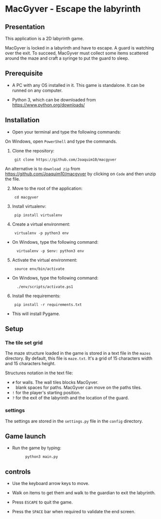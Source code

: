 # MacGyver - Escape the labyrinth

## Presentation

This application is a 2D labyrinth game.

MacGyver is locked in a labyrinth and have to escape. A guard is watching over the exit. To succeed, MacGyver must collect some items scattered around the maze and craft a syringe to put the guard to sleep.


## Prerequisite

* A PC with any OS installed in it. This game is standalone. It can be runned on any computer.

* Python 3, which can be downloaded from https://www.python.org/downloads/


## Installation

* Open your terminal and type the following commands:

On Windows, open `PowerShell` and type the commands.

1. Clone the repository:

        git clone https://github.com/Joaquim10/macgyver

An alternative is to `download zip` from https://github.com/Joaquim10/macgyver by clicking on `Code` and then unzip the file.

2. Move to the root of the application:

        cd macgyver

3. Install virtualenv:

        pip install virtualenv

4. Create a virtual environment:

        virtualenv -p python3 env

* On Windows, type the following command:

        virtualenv -p $env: python3 env

5. Activate the virtual environment:

        source env/bin/activate

* On Windows, type the following command:

        ./env/scripts/activate.ps1
    
6. Install the requirements:

        pip install -r requirements.txt

* This will install Pygame.

## Setup

### The tile set grid

The maze structure loaded in the game is stored in a text file in the `mazes` directory. By default, this file is `maze.txt`.
It's a grid of 15 characters width and 15 characters height.

Structures notation in the text file:

* `#` for walls. The wall tiles blocks MacGyver.
* ` ` blank spaces for paths. MacGyver can move on the paths tiles.
* `!` for the player's starting position.
* `?` for the exit of the labyrinth and the location of the guard.

### settings
The settings are stored in the `settings.py` file in the `config` directory.

## Game launch

* Run the game by typing:

            python3 main.py

## controls

* Use the keyboard arrow keys to move.

* Walk on items to get them and walk to the guardian to exit the labyrinth.

* Press `ESCAPE` to quit the game.

* Press the `SPACE` bar when required to validate the end screen.
 


